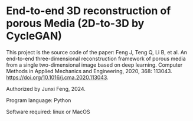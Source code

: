 # End-to-end 3D reconstruction of porous Media (2D-to-3D by CycleGAN)

This project is the source code of the paper: 
Feng J, Teng Q, Li B, et al. An end-to-end three-dimensional reconstruction framework of porous media from a single two-dimensional image based on deep learning. Computer Methods in Applied Mechanics and Engineering, 2020, 368: 113043. https://doi.org/10.1016/j.cma.2020.113043.

Authorized by Junxi Feng, 2024.

Program language: Python

Software required: linux or MacOS
